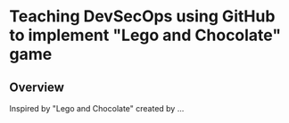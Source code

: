 # Teaching DevSecOps using GitHub to implement "Lego and Chocolate" game

## Overview
Inspired by "Lego and Chocolate" created by ...
